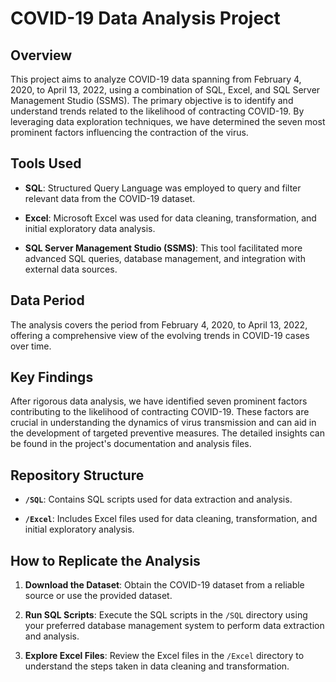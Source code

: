 # COVID-19 Data Analysis Project

## Overview

This project aims to analyze COVID-19 data spanning from February 4, 2020, to April 13, 2022, using a combination of SQL, Excel, and SQL Server Management Studio (SSMS). The primary objective is to identify and understand trends related to the likelihood of contracting COVID-19. By leveraging data exploration techniques, we have determined the seven most prominent factors influencing the contraction of the virus.

## Tools Used

- **SQL**: Structured Query Language was employed to query and filter relevant data from the COVID-19 dataset.
  
- **Excel**: Microsoft Excel was used for data cleaning, transformation, and initial exploratory data analysis.
  
- **SQL Server Management Studio (SSMS)**: This tool facilitated more advanced SQL queries, database management, and integration with external data sources.

## Data Period

The analysis covers the period from February 4, 2020, to April 13, 2022, offering a comprehensive view of the evolving trends in COVID-19 cases over time.

## Key Findings

After rigorous data analysis, we have identified seven prominent factors contributing to the likelihood of contracting COVID-19. These factors are crucial in understanding the dynamics of virus transmission and can aid in the development of targeted preventive measures. The detailed insights can be found in the project's documentation and analysis files.

## Repository Structure

- **`/SQL`**: Contains SQL scripts used for data extraction and analysis.
  
- **`/Excel`**: Includes Excel files used for data cleaning, transformation, and initial exploratory analysis.

## How to Replicate the Analysis

1. **Download the Dataset**: Obtain the COVID-19 dataset from a reliable source or use the provided dataset.

2. **Run SQL Scripts**: Execute the SQL scripts in the `/SQL` directory using your preferred database management system to perform data extraction and analysis.

3. **Explore Excel Files**: Review the Excel files in the `/Excel` directory to understand the steps taken in data cleaning and transformation.
